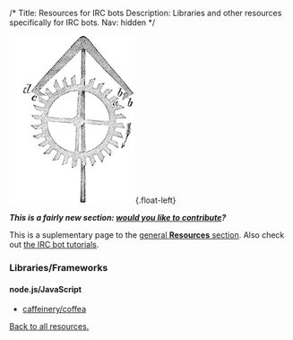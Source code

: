 /*
Title: Resources for IRC bots
Description: Libraries and other resources specifically for IRC bots.
Nav: hidden
*/

![Tweet, tweet](/content/images/illustrations/clockwork2.jpg){.float-left}

***This is a fairly new section: [would you like to contribute](https://github.com/botwiki/botwiki.org)?***

This is a suplementary page to the [general **Resources** section](/resources). Also check out [the IRC bot tutorials](/tutorials/irc-bots).

### Libraries/Frameworks

#### node.js/JavaScript
- [caffeinery/coffea](https://github.com/caffeinery/coffea)


[Back to all resources.](/resources)